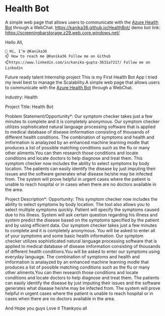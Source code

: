 # Health Bot 

A simple web page that allows users to communicate with the [Azure Health Bot](https://azure.microsoft.com/en-us/services/bot-services/health-bot/) through a WebChat.
https://kanika36.github.io/HealthBot/ 
demo bot link: https://screeningbarstorage.z29.web.core.windows.net/

Hello All,

    👋 Hi, I’m @Kanika36 
    📫 How to reach me @Kanika36 Follow me on Github
    📫https://www.linkedin.com/in/kanika-gupta-3631a7217/ Follow me on Linkedin


Future ready talent Internship project
This is my First Health Bot App I tried my level best to manage the Scalability.A simple web page that allows users to communicate with the [Azure Health Bot](https://azure.microsoft.com/en-us/services/bot-services/health-bot/) through a WebChat.

Industry:
Health

Project Title:
Health Bot

Problem Statement/Opportunity*:
Our symptom checker takes just a few minutes to complete and it is completely anonymous.
Our symptom checker utilizes sophisticated natural language processing software that is applied to medical database of disease imformation consisting of thousands of different health conditions.
The combination of symptoms and health and imformation is analayzed by an enhanced machine learning modle that produces a list of possible matching conditions such as the flu or many other aliments.You can then research those conditions and locate conditions and locate doctors to help diagnose and treat them.
This symptom checker now includes the ability to select symptoms by body location.
The patients can easily identify the disease by just imputing their issues and the software generates what disease he/she may be infected from. 
The system will prove helpful in urgent cases where the patient is unable to reach hospital or in cases when there are no 
doctors available in the area.


Project Description*:
Opportunity: This symptom checker now includes the ability to select symptoms by body location. The tool also allows you to select multiple symptoms quickly. Patient will specify the symptoms caused due to his illness. System will ask certain question regarding his illness and system predict the disease based on the symptoms specified by the patient and by using efficient data. Our symptom checker takes just a few minutes to complete and it is completely anonymous. You will be asked to enter all of your symptoms and some basic health information. Our symptom checker utilizes sophisticated natural language processing software that is applied to medical database of disease imformation consisting of thousands of different health conditions.You will be asked to enter our symptoms using everyday language. The combination of symptoms and health and imformation is analayzed by an enhanced machine learning modle that produces a list of possible matching conditions such as the flu or many other aliments.You can then research those conditions and locate conditions and locate doctors to help diagnose and treat them. The patients can easily identify the disease by just imputing their issues and the software generates what disease he/she may be infected from. The system will prove helpful in urgent cases where the patient is unable to reach hospital or in cases when there are no doctors available in the area.


And Hope you guys Love it
Thankyou all 
